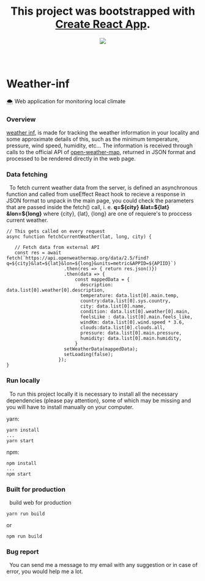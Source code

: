 <h1 align="center">This project was bootstrapped with <a href="https://github.com/facebook/create-react-app" target="_blank">Create React App</a>.</h1>
<p align="center">
  <a href="https://reactjs.org/" rel="noopener" target="_blank"> <img src="https://reactjs.org/favicon.ico"></a></p>
</p>
<br>
<br>

<h1>Weather-inf</h1>
🌨️ Web application for monitoring local climate

<br>

<h3> Overview </h3>
<a href="https://weather-inf.web.app">weather inf</a>, is made for tracking the weather information in your locality and some approximate details of this, such as the minimum temperature, pressure, wind speed, humidity, etc... The information is received through calls to the official API of <a href="http://openweathermap.org/">open-weather-map</a>, returned in JSON format and processed to be rendered directly in the web page.

### Data fetching
&nbsp; To fetch current weather data from the server, is defined an asynchronous function and called from useEffect React hook to recieve a response in JSON format to unpack in the main page, you could check the parameters that are passed inside the fetch() call, i. e. **q=${city} &lat=${lat} &lon=${long}** where {city}, {lat}, {long} are one  of requiere's to proccess current weather.
   
    // This gets called on every request
    async function fetchCurrentWeather(lat, long, city) {

       // Fetch data from external API
       const res = await fetch(`https://api.openweathermap.org/data/2.5/find?q=${city}&lat=${lat}&lon=${long}&units=metric&APPID=${APIID}`)
                         .then(res => { return res.json()})
                         .then(data => {
                             const mappedData = {
                               description: data.list[0].weather[0].description,
                               temperature: data.list[0].main.temp,
                               country:data.list[0].sys.country,
                               city: data.list[0].name,
                               condition: data.list[0].weather[0].main,
                               feelsLike : data.list[0].main.feels_like,
                               windKm: data.list[0].wind.speed * 3.6,
                               clouds:data.list[0].clouds.all,
                               pressure: data.list[0].main.pressure,
                               humidity: data.list[0].main.humidity,
                             }
                         setWeatherData(mappedData);
                         setLoading(false);
                       });
    }

### Run locally
&nbsp; To run this project locally it is necessary to install all the necessary dependencies (please pay attention), some of which may be missing and you will have to install manually on your computer.

yarn: <br>

    yarn install
    ...
    yarn start

npm: <br>

    npm install
    ...
    npm start


### Built for production
&nbsp; build web for production

    yarn run build
or

    npm run build

### Bug report
&nbsp; You can send me a message to my email with any suggestion or in case of error, you would help me a lot.

